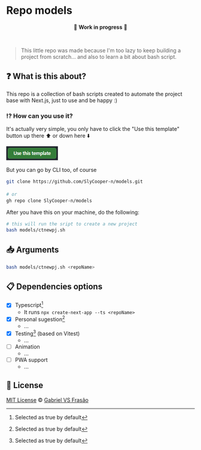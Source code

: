 # Repo models

<div align="center">

:construction: **Work in progress** :construction:

</div>

<br />

> This little repo was made because I'm too lazy to keep building a project from scratch... and also to learn a bit about bash script.

## :question: What is this about?

This repo is a collection of bash scripts created to automate the project base with Next.js, just to use and be happy :)

### :interrobang: How can you use it?

It's actually very simple, you only have to click the "Use this template" button up there :arrow_up: or down here :arrow_down:

[![Use this template](./_docs/use-this-template-btn.png)](https://github.com/SlyCooper-n/models/generate)

But you can go by CLI too, of course

```bash
git clone https://github.com/SlyCooper-n/models.git

# or
gh repo clone SlyCooper-n/models
```

After you have this on your machine, do the following:

```bash
# this will run the sript to create a new project
bash models/ctnewpj.sh
```

## :inbox_tray: Arguments

```bash
bash models/ctnewpj.sh <repoName>
```

## :clipboard: Dependencies options

- [x] Typescript[^marked]
  - It runs `npx create-next-app --ts <repoName>`
- [x] Personal sugestion[^marked]
  - ...
- [x] Testing[^marked] (based on Vitest)
  - ...
- [ ] Animation
  - ...
- [ ] PWA support
  - ...

## :memo: License

[MIT License](https://github.com/SlyCooper-n/models/blob/main/LICENSE) &copy; [Gabriel VS Frasão](https://github.com/SlyCooper-n/)

[^marked]: Selected as true by default
